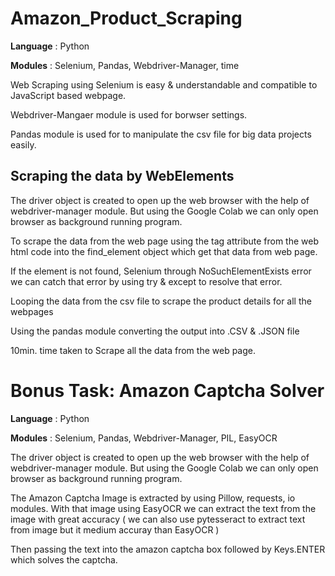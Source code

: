 # Amazon_Product_Scraping

**Language** : Python

**Modules** : Selenium, Pandas, Webdriver-Manager, time

Web Scraping using Selenium is easy & understandable and compatible to JavaScript based webpage.

Webdriver-Mangaer module is used for borwser settings.

Pandas module is used for to manipulate the csv file for big data projects easily.

## Scraping the data by WebElements

The driver object is created to open up the web browser with the help of webdriver-manager module. But using the Google Colab we can only open browser as background running program.

To scrape the data from the web page using the tag attribute from the web html code into the find_element object which get that data from web page.

If the element is not found, Selenium through NoSuchElementExists error we can catch that error by using try & except to resolve that error.

Looping the data from the csv file to scrape the product details for all the webpages

Using the pandas module converting the output into .CSV & .JSON file

10min. time taken to Scrape all the data from the web page.

# Bonus Task: Amazon Captcha Solver

**Language** : Python

**Modules** : Selenium, Pandas, Webdriver-Manager, PIL, EasyOCR

The driver object is created to open up the web browser with the help of webdriver-manager module. But using the Google Colab we can only open browser as background running program.

The Amazon Captcha Image is extracted by using Pillow, requests, io modules. With that image using EasyOCR we can extract the text from the image with great accuracy ( we can also use pytesseract to extract text from image but it medium accuray than EasyOCR )

Then passing the text into the amazon captcha box followed by Keys.ENTER which solves the captcha.

